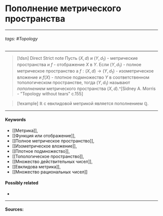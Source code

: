 # Пополнение метрического пространства
***
###### tags: #Topology  
***
>[!dsn] Direct Strict note
>Пусть $(X,d)$ и $(Y,d_{1})$ - метрические пространства и $f$ - отображение $X$ в $Y$. Если $(Y,d_{1})$ - полное метрическое пространство а $f:(X,d)\to(Y,d_{1})$ - изометрическое вложение и $f(X)$ - плотное подмножество $Y$ в соответственном топологическом пространстве, тогда $(Y,d_{1})$ называют *пополнением* метрического пространства $(X,d)$.^[Sidney A. Morris - "Topology without tears" c.155]

>[!example] 
>$\mathbb{R}$ с евклидовой метрикой является пополнением $\mathbb{Q}$.
***
#### Keywords
- [[Метрика]],
- [[Функция или отображение]],
- [[Полное метрическое пространство]],
- [[Изометрическое вложение]],
- [[Плотное подмножество]],
- [[Топологическое пространство]],
- [[Множество действительных чисел]],
- [[Евклидова метрика]],
- [[Множество рациональных чисел]]
#### Possibly related
- 
***
#### Sources:
